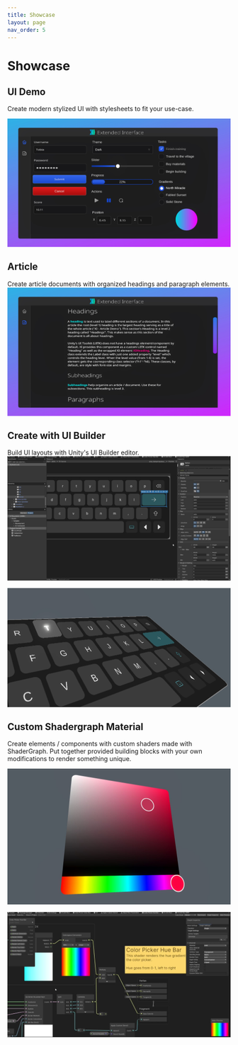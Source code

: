 ```yaml
---
title: Showcase
layout: page
nav_order: 5
---
```


# Showcase

## UI Demo

Create modern stylized UI with stylesheets to fit your use-case.

![Demo Home](/assets/demo_home.JPG)

## Article

Create article documents with organized headings and paragraph elements.
![Demo Article](/assets/demo_article.JPG)

## Create with UI Builder

Build UI layouts with Unity's UI Builder editor.
![Keyboard UIB](/assets/keyboard_uib.JPG)

![Keyboard Banner](/assets/keyboard-banner.jpg)

## Custom Shadergraph Material

Create elements / components with custom shaders made with ShaderGraph. Put together provided building blocks with your own modifications to render something unique.

![Custom Shadergraph Material](/assets/custom_element.jpg)

![Shadergraph Graph View](/assets/shadergraph_ex.JPG)
